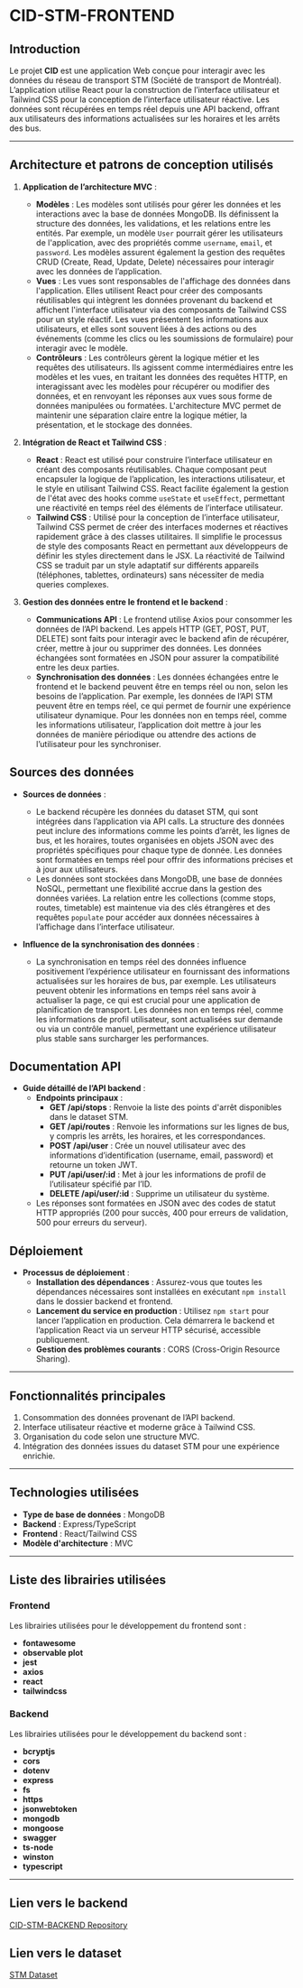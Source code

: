 # CID-STM-FRONTEND

## Introduction
Le projet **CID** est une application Web conçue pour interagir avec les données du réseau de transport STM (Société de transport de Montréal). L’application utilise React pour la construction de l’interface utilisateur et Tailwind CSS pour la conception de l’interface utilisateur réactive. Les données sont récupérées en temps réel depuis une API backend, offrant aux utilisateurs des informations actualisées sur les horaires et les arrêts des bus.

---

## Architecture et patrons de conception utilisés
1. **Application de l’architecture MVC** :
   - **Modèles** : Les modèles sont utilisés pour gérer les données et les interactions avec la base de données MongoDB. Ils définissent la structure des données, les validations, et les relations entre les entités. Par exemple, un modèle `User` pourrait gérer les utilisateurs de l'application, avec des propriétés comme `username`, `email`, et `password`. Les modèles assurent également la gestion des requêtes CRUD (Create, Read, Update, Delete) nécessaires pour interagir avec les données de l’application.
   - **Vues** : Les vues sont responsables de l'affichage des données dans l'application. Elles utilisent React pour créer des composants réutilisables qui intègrent les données provenant du backend et affichent l'interface utilisateur via des composants de Tailwind CSS pour un style réactif. Les vues présentent les informations aux utilisateurs, et elles sont souvent liées à des actions ou des événements (comme les clics ou les soumissions de formulaire) pour interagir avec le modèle.
   - **Contrôleurs** : Les contrôleurs gèrent la logique métier et les requêtes des utilisateurs. Ils agissent comme intermédiaires entre les modèles et les vues, en traitant les données des requêtes HTTP, en interagissant avec les modèles pour récupérer ou modifier des données, et en renvoyant les réponses aux vues sous forme de données manipulées ou formatées. L'architecture MVC permet de maintenir une séparation claire entre la logique métier, la présentation, et le stockage des données.

2. **Intégration de React et Tailwind CSS** :
   - **React** : React est utilisé pour construire l’interface utilisateur en créant des composants réutilisables. Chaque composant peut encapsuler la logique de l’application, les interactions utilisateur, et le style en utilisant Tailwind CSS. React facilite également la gestion de l'état avec des hooks comme `useState` et `useEffect`, permettant une réactivité en temps réel des éléments de l’interface utilisateur.
   - **Tailwind CSS** : Utilisé pour la conception de l’interface utilisateur, Tailwind CSS permet de créer des interfaces modernes et réactives rapidement grâce à des classes utilitaires. Il simplifie le processus de style des composants React en permettant aux développeurs de définir les styles directement dans le JSX. La réactivité de Tailwind CSS se traduit par un style adaptatif sur différents appareils (téléphones, tablettes, ordinateurs) sans nécessiter de media queries complexes.

3. **Gestion des données entre le frontend et le backend** :
   - **Communications API** : Le frontend utilise Axios pour consommer les données de l’API backend. Les appels HTTP (GET, POST, PUT, DELETE) sont faits pour interagir avec le backend afin de récupérer, créer, mettre à jour ou supprimer des données. Les données échangées sont formatées en JSON pour assurer la compatibilité entre les deux parties.
   - **Synchronisation des données** : Les données échangées entre le frontend et le backend peuvent être en temps réel ou non, selon les besoins de l’application. Par exemple, les données de l’API STM peuvent être en temps réel, ce qui permet de fournir une expérience utilisateur dynamique. Pour les données non en temps réel, comme les informations utilisateur, l’application doit mettre à jour les données de manière périodique ou attendre des actions de l’utilisateur pour les synchroniser.

## Sources des données
- **Sources de données** :
  - Le backend récupère les données du dataset STM, qui sont intégrées dans l’application via API calls. La structure des données peut inclure des informations comme les points d’arrêt, les lignes de bus, et les horaires, toutes organisées en objets JSON avec des propriétés spécifiques pour chaque type de donnée. Les données sont formatées en temps réel pour offrir des informations précises et à jour aux utilisateurs.
  - Les données sont stockées dans MongoDB, une base de données NoSQL, permettant une flexibilité accrue dans la gestion des données variées. La relation entre les collections (comme stops, routes, timetable) est maintenue via des clés étrangères et des requêtes `populate` pour accéder aux données nécessaires à l’affichage dans l’interface utilisateur.

- **Influence de la synchronisation des données** :
  - La synchronisation en temps réel des données influence positivement l’expérience utilisateur en fournissant des informations actualisées sur les horaires de bus, par exemple. Les utilisateurs peuvent obtenir les informations en temps réel sans avoir à actualiser la page, ce qui est crucial pour une application de planification de transport. Les données non en temps réel, comme les informations de profil utilisateur, sont actualisées sur demande ou via un contrôle manuel, permettant une expérience utilisateur plus stable sans surcharger les performances.

## Documentation API
- **Guide détaillé de l’API backend** :
  - **Endpoints principaux** :
    - **GET /api/stops** : Renvoie la liste des points d'arrêt disponibles dans le dataset STM.
    - **GET /api/routes** : Renvoie les informations sur les lignes de bus, y compris les arrêts, les horaires, et les correspondances.
    - **POST /api/user** : Crée un nouvel utilisateur avec des informations d’identification (username, email, password) et retourne un token JWT.
    - **PUT /api/user/:id** : Met à jour les informations de profil de l’utilisateur spécifié par l’ID.
    - **DELETE /api/user/:id** : Supprime un utilisateur du système.
  - Les réponses sont formatées en JSON avec des codes de statut HTTP appropriés (200 pour succès, 400 pour erreurs de validation, 500 pour erreurs du serveur).

## Déploiement
- **Processus de déploiement** :
  - **Installation des dépendances** : Assurez-vous que toutes les dépendances nécessaires sont installées en exécutant `npm install` dans le dossier backend et frontend.
  - **Lancement du service en production** : Utilisez `npm start` pour lancer l’application en production. Cela démarrera le backend et l’application React via un serveur HTTP sécurisé, accessible publiquement.
  - **Gestion des problèmes courants** : CORS (Cross-Origin Resource Sharing).
---

## Fonctionnalités principales  

1. Consommation des données provenant de l’API backend.  
2. Interface utilisateur réactive et moderne grâce à Tailwind CSS.  
3. Organisation du code selon une structure MVC.  
4. Intégration des données issues du dataset STM pour une expérience enrichie.

--- 

## Technologies utilisées  

- **Type de base de données** : MongoDB  
- **Backend** : Express/TypeScript  
- **Frontend** : React/Tailwind CSS  
- **Modèle d'architecture** : MVC  

---

## Liste des librairies utilisées  

### Frontend  
Les librairies utilisées pour le développement du frontend sont :  
- **fontawesome**
- **observable plot**
- **jest**
- **axios**
- **react** 
- **tailwindcss**

### Backend  
Les librairies utilisées pour le développement du backend sont :  
- **bcryptjs** 
- **cors**
- **dotenv**
- **express**
- **fs**
- **https**  
- **jsonwebtoken**
- **mongodb**  
- **mongoose** 
- **swagger**
- **ts-node**
- **winston**
- **typescript**
  
---

## Lien vers le backend  

[CID-STM-BACKEND Repository](https://github.com/hodux/CID-STM-BACKEND)  

## Lien vers le dataset  

[STM Dataset](https://www.stm.info/fr/a-propos/developpeurs)  

